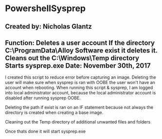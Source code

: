 # PowershellSysprep

## Created by: Nicholas Glantz
Function: Deletes a user account
          If the directory C:\ProgramData\Alloy Software exist it deletes it.
          Cleans out the C:\Windows\Temp directory
          Starts sysprep.exe
Date: November 30th, 2017
--------------------------------------------

I created this script to reduce error before capturing an image. Deleting the user will make sure when sysprep is ran with OOBE the user won't have an account when rebooting. When running this script & sysprep, I am logged into local administrator account, because the local administrator account is disabled after running sysprep OOBE. 

Deleting the path if exist is ran on an IF statement because not always the directory is created when creating a base image.

Cleaning out the Temp directory of additional unwanted files and folders

Once thats done it will start sysprep.exe
